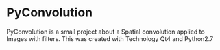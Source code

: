 PyConvolution
=============

PyConvolution is a small project about a Spatial convolution applied to Images with filters. This was created with Technology Qt4 and Python2.7

